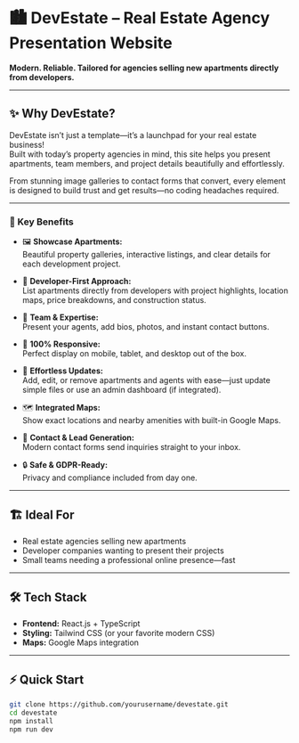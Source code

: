 # 🏙️ DevEstate – Real Estate Agency Presentation Website

**Modern. Reliable. Tailored for agencies selling new apartments directly from developers.**

---

## ✨ Why DevEstate?

DevEstate isn’t just a template—it’s a launchpad for your real estate business!  
Built with today’s property agencies in mind, this site helps you present apartments, team members, and project details beautifully and effortlessly.

From stunning image galleries to contact forms that convert, every element is designed to build trust and get results—no coding headaches required.

---

### 🚀 Key Benefits

- 🖼️ **Showcase Apartments:**  
  Beautiful property galleries, interactive listings, and clear details for each development project.

- 🏢 **Developer-First Approach:**  
  List apartments directly from developers with project highlights, location maps, price breakdowns, and construction status.

- 👥 **Team & Expertise:**  
  Present your agents, add bios, photos, and instant contact buttons.

- 📱 **100% Responsive:**  
  Perfect display on mobile, tablet, and desktop out of the box.

- 📝 **Effortless Updates:**  
  Add, edit, or remove apartments and agents with ease—just update simple files or use an admin dashboard (if integrated).

- 🗺️ **Integrated Maps:**  
  Show exact locations and nearby amenities with built-in Google Maps.

- 💬 **Contact & Lead Generation:**  
  Modern contact forms send inquiries straight to your inbox.

- 🔒 **Safe & GDPR-Ready:**  
  Privacy and compliance included from day one.

---

## 🏗️ Ideal For

- Real estate agencies selling new apartments
- Developer companies wanting to present their projects
- Small teams needing a professional online presence—fast

---

## 🛠️ Tech Stack

- **Frontend:** React.js + TypeScript
- **Styling:** Tailwind CSS (or your favorite modern CSS)
- **Maps:** Google Maps integration


---

## ⚡ Quick Start

```bash
git clone https://github.com/yourusername/devestate.git
cd devestate
npm install
npm run dev
